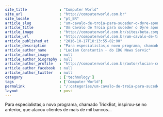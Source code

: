 ```yaml
---
site_title               : "Computer World"
site_url                 : "http://computerworld.com.br"
site_locale              : "pt_BR"
article_slug             : "um-cavalo-de-troia-para-suceder-o-dyre-aponta-na-pista"
article_title            : "Um Cavalo de Troia para suceder o Dyre aponta na pista"
article_image            : "http://computerworld.com.br/sites/beta.computerworld.com.br/files/news_articles/cavalo_de_troia.jpg"
article_url              : "http://computerworld.com.br/um-cavalo-de-troia-para-suceder-o-dyre-aponta-na-pista"
article_published_at     : "2016-10-17T18:13:55-02:00"
article_description      : "Para especialistas,o novo programa, chamado TrickBot, inspirou-se no anterior, que atacou clientes de mais de mil bancos..."
article_author_name      : "Lucian Constantin - do IDG News Servic"
article_author_image     : null
article_author_biography : null
article_author_profile   : "http://computerworld.com.br/autor/lucian-constantin-do-idg-news-service"
article_author_facebook  : null
article_author_twitter   : null
category                 : ['technology']
tags                     : ['Computer World']
permalink                : "/:categories/um-cavalo-de-troia-para-suceder-o-dyre-aponta-na-pista/"
layout                   : post
---
```


Para especialistas,o novo programa, chamado TrickBot, inspirou-se no anterior, que atacou clientes de mais de mil bancos...
